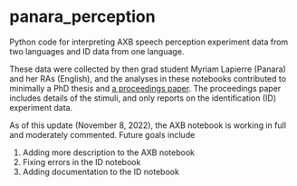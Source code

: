 # panara_perception
Python code for interpreting AXB speech perception experiment data from two languages and ID data from one language.

These data were collected by then grad student Myriam Lapierre (Panara) and her RAs (English), and the analyses in these notebooks contributed to 
minimally a PhD thesis and [a proceedings paper](https://assta.org/proceedings/ICPhS2019/papers/ICPhS_359.pdf). The proceedings paper includes details of the stimuli, and only reports on the
identification (ID) experiment data.

As of this update (November 8, 2022), the AXB notebook is working in full and moderately commented. Future goals include
1. Adding more description to the AXB notebook
1. Fixing errors in the ID notebook
1. Adding documentation to the ID notebook
